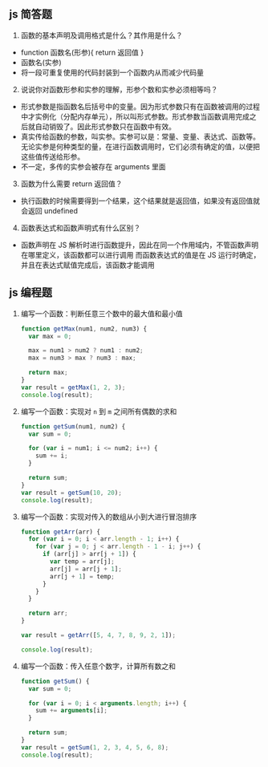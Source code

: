 ## js 简答题

1. 函数的基本声明及调用格式是什么？其作用是什么？

- function 函数名(形参){ return 返回值 }
- 函数名(实参)
- 将一段可重复使用的代码封装到一个函数内从而减少代码量

2. 说说你对函数形参和实参的理解，形参个数和实参必须相等吗？

- 形式参数是指函数名后括号中的变量。因为形式参数只有在函数被调用的过程中才实例化（分配内存单元），所以叫形式参数。形式参数当函数调用完成之后就自动销毁了。因此形式参数只在函数中有效。
- 真实传给函数的参数，叫实参。实参可以是：常量、变量、表达式、函数等。无论实参是何种类型的量，在进行函数调用时，它们必须有确定的值，以便把这些值传送给形参。
- 不一定，多传的实参会被存在 arguments 里面

3. 函数为什么需要 return 返回值？

- 执行函数的时候需要得到一个结果，这个结果就是返回值，如果没有返回值就会返回 undefined

4. 函数表达式和函数声明式有什么区别？

- 函数声明在 JS 解析时进行函数提升，因此在同一个作用域内，不管函数声明在哪里定义，该函数都可以进行调用 而函数表达式的值是在 JS 运行时确定，并且在表达式赋值完成后，该函数才能调用

## js 编程题

1. 编写一个函数：判断任意三个数中的最大值和最小值

   ```js
   function getMax(num1, num2, num3) {
     var max = 0;

     max = num1 > num2 ? num1 : num2;
     max = num3 > max ? num3 : max;

     return max;
   }
   var result = getMax(1, 2, 3);
   console.log(result);
   ```

2. 编写一个函数：实现对 `n` 到 `m` 之间所有偶数的求和

   ```js
   function getSum(num1, num2) {
     var sum = 0;

     for (var i = num1; i <= num2; i++) {
       sum += i;
     }

     return sum;
   }
   var result = getSum(10, 20);
   console.log(result);
   ```

3. 编写一个函数：实现对传入的数组从小到大进行冒泡排序

   ```js
   function getArr(arr) {
     for (var i = 0; i < arr.length - 1; i++) {
       for (var j = 0; j < arr.length - 1 - i; j++) {
         if (arr[j] > arr[j + 1]) {
           var temp = arr[j];
           arr[j] = arr[j + 1];
           arr[j + 1] = temp;
         }
       }
     }

     return arr;
   }

   var result = getArr([5, 4, 7, 8, 9, 2, 1]);

   console.log(result);
   ```

4. 编写一个函数：传入任意个数字，计算所有数之和

   ```js
   function getSum() {
     var sum = 0;

     for (var i = 0; i < arguments.length; i++) {
       sum += arguments[i];
     }

     return sum;
   }
   var result = getSum(1, 2, 3, 4, 5, 6, 8);
   console.log(result);
   ```
